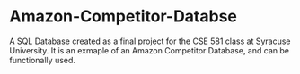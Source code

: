 # Amazon-Competitor-Databse
A SQL Database created as a final project for the CSE 581 class at Syracuse University. It is an exmaple of an Amazon Competitor Database, and can be functionally used.
